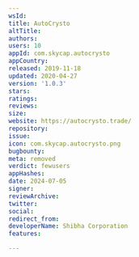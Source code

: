 ```yaml
---
wsId: 
title: AutoCrysto
altTitle: 
authors: 
users: 10
appId: com.skycap.autocrysto
appCountry: 
released: 2019-11-18
updated: 2020-04-27
version: '1.0.3'
stars: 
ratings: 
reviews: 
size: 
website: https://autocrysto.trade/
repository: 
issue: 
icon: com.skycap.autocrysto.png
bugbounty: 
meta: removed
verdict: fewusers
appHashes: 
date: 2024-07-05
signer: 
reviewArchive: 
twitter: 
social: 
redirect_from: 
developerName: Shibha Corporation
features: 

---
```


